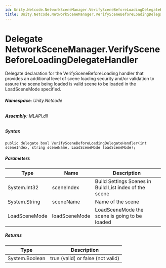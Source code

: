```yaml
---
id: Unity.Netcode.NetworkSceneManager.VerifySceneBeforeLoadingDelegateHandler
title: Unity.Netcode.NetworkSceneManager.VerifySceneBeforeLoadingDelegateHandler
---
```


# Delegate NetworkSceneManager.VerifySceneBeforeLoadingDelegateHandler


Delegate declaration for the VerifySceneBeforeLoading handler that
provides an additional level of scene loading security and/or validation
to assure the scene being loaded is valid scene to be loaded in the
LoadSceneMode specified.






###### **Namespace**: Unity.Netcode

###### **Assembly**: MLAPI.dll

##### Syntax


``` lang-csharp
public delegate bool VerifySceneBeforeLoadingDelegateHandler(int sceneIndex, string sceneName, LoadSceneMode loadSceneMode);
```



##### Parameters

| Type          | Name          | Description                                            |
|---------------|---------------|--------------------------------------------------------|
| System.Int32  | sceneIndex    | Build Settings Scenes in Build List index of the scene |
| System.String | sceneName     | Name of the scene                                      |
| LoadSceneMode | loadSceneMode | LoadSceneMode the scene is going to be loaded          |

##### Returns

| Type           | Description                       |
|----------------|-----------------------------------|
| System.Boolean | true (valid) or false (not valid) |



